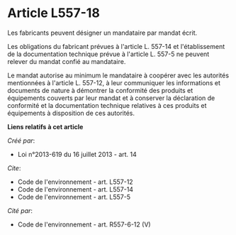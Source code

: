 # Article L557-18

Les fabricants peuvent désigner un mandataire par mandat écrit. 

Les obligations du fabricant prévues à l'article L. 557-14 et l'établissement de la documentation technique prévue à
l'article L. 557-5 ne peuvent relever du mandat confié au mandataire. 

Le mandat autorise au minimum le mandataire à coopérer avec les autorités mentionnées à l'article L. 557-12, à leur
communiquer les informations et documents de nature à démontrer la conformité des produits et équipements couverts par leur
mandat et à conserver la déclaration de conformité et la documentation technique relatives à ces produits et équipements à
disposition de ces autorités.

**Liens relatifs à cet article**

_Créé par_:

  - Loi n°2013-619 du 16 juillet 2013 - art. 14

_Cite_:

  - Code de l'environnement - art. L557-12
  - Code de l'environnement - art. L557-14
  - Code de l'environnement - art. L557-5

_Cité par_:

  - Code de l'environnement - art. R557-6-12 (V)
